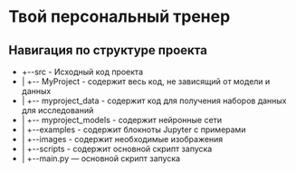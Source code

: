 # Твой персональный тренер
## Навигация по структуре проекта
- +--src - Исходный код проекта
- |    +-- MyProject - содержит весь код, не зависящий от модели и данных
- |    +-- myproject_data - содержит код для получения наборов данных для исследований
- |    +-- myproject_models - содержит нейронные сети
- |        +--examples - содержит блокноты Jupyter c примерами
- |        +--images - содержит необходимые изображения
- |        +--scripts - содержит основной скрипт запуска
- |            +--main.py — основной скрипт запуска
